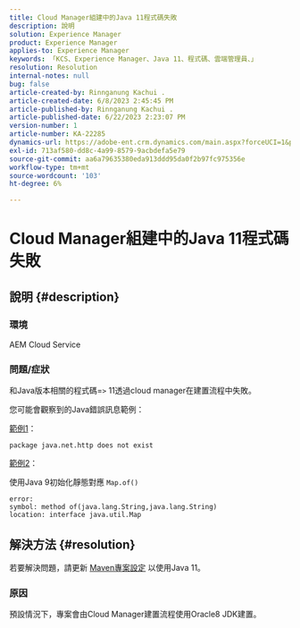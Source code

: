 ```yaml
---
title: Cloud Manager組建中的Java 11程式碼失敗
description: 說明
solution: Experience Manager
product: Experience Manager
applies-to: Experience Manager
keywords: 「KCS、Experience Manager、Java 11、程式碼、雲端管理員、」
resolution: Resolution
internal-notes: null
bug: false
article-created-by: Rinnganung Kachui .
article-created-date: 6/8/2023 2:45:45 PM
article-published-by: Rinnganung Kachui .
article-published-date: 6/22/2023 2:23:07 PM
version-number: 1
article-number: KA-22285
dynamics-url: https://adobe-ent.crm.dynamics.com/main.aspx?forceUCI=1&pagetype=entityrecord&etn=knowledgearticle&id=6f0f6424-0b06-ee11-8f6e-6045bd006793
exl-id: 713af580-dd8c-4a99-8579-9acbdefa5e79
source-git-commit: aa6a79635380eda913ddd95da0f2b97fc975356e
workflow-type: tm+mt
source-wordcount: '103'
ht-degree: 6%

---
```


# Cloud Manager組建中的Java 11程式碼失敗

## 說明 {#description}


### <b>環境</b>

AEM Cloud Service

### <b>問題/症狀</b>

和Java版本相關的程式碼=`>`  11透過cloud manager在建置流程中失敗。

您可能會觀察到的Java錯誤訊息範例：

<u>範例1</u>：


```
package java.net.http does not exist
```


<u>範例2</u>：

使用Java 9初始化靜態對應 `Map.of()`


```
error:
symbol: method of(java.lang.String,java.lang.String)
location: interface java.util.Map
```



## 解決方法 {#resolution}


若要解決問題，請更新 [Maven專案設定](https://experienceleague.adobe.com/docs/experience-manager-cloud-manager/content/getting-started/project-creation/build-environment.html#maven-toolchains) 以使用Java 11。

### <b>原因</b>

預設情況下，專案會由Cloud Manager建置流程使用Oracle8 JDK建置。
